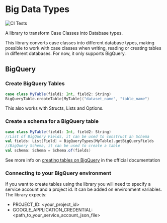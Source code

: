 # Big Data Types
![CI Tests](https://github.com/data-tools/big-data-types/workflows/ci-tests/badge.svg
)


A library to transform Case Classes into Database types.

This library converts case classes into different database types, making possible to work with case classes when writing,
 reading or creating tables in different databases. For now, it only supports BigQuery.
 
## BigQuery

### Create BigQuery Tables

```scala
case class MyTable(field1: Int, field2: String)
BigQueryTable.createTable[MyTable]("dataset_name", "table_name")
```
This also works with Structs, Lists and Options.


### Create a schema for a BigQuery table
```scala
case class MyTable(field1: Int, field2: String)
//List of BigQuery Fields, it can be used to construct an Schema
val fields: List[Field] = BigQueryTypes[MyTable].getBigQueryFields
//BigQuery Schema, it can be used to create a table
val schema: Schema = Schema.of(fields)
```
See more info on [creating tables on BigQuery](https://cloud.google.com/bigquery/docs/tables#java) in the official documentation

### Connecting to your BigQuery environment
If you want to create tables using the library you will need to specify a service account and a project id.
It can be added on environment variables. The library expects:
- PROJECT_ID: <your_project_id>
- GOOGLE_APPLICATION_CREDENTIAL: <path_to_your_service_account_json_file>

